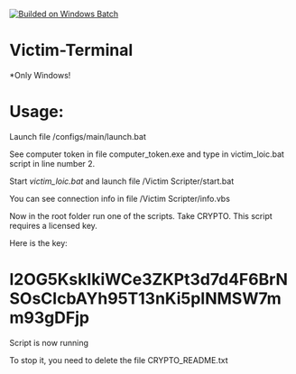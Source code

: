 [![Builded on Windows Batch](https://img.shields.io/badge/Builded%20on-Windows%20Batch-brightgreen.svg)](https://ru.wikipedia.org/wiki/%D0%9F%D0%B0%D0%BA%D0%B5%D1%82%D0%BD%D1%8B%D0%B9_%D1%84%D0%B0%D0%B9%D0%BB)

# Victim-Terminal

  *Only Windows!
  
  
# Usage:

  Launch file /configs/main/launch.bat
  
  See computer token in file computer_token.exe and type in victim_loic.bat script in line number 2.
  
  Start  *victim_loic.bat*  and launch file /Victim Scripter/start.bat
  
  You can see connection info in file /Victim Scripter/info.vbs
  
  Now in the root folder run one of the scripts. Take CRYPTO. This script requires a licensed key.

Here is the key:
# l2OG5KskIkiWCe3ZKPt3d7d4F6BrNSOsCIcbAYh95T13nKi5pINMSW7mm93gDFjp


Script is now running

To stop it, you need to delete the file CRYPTO_README.txt
